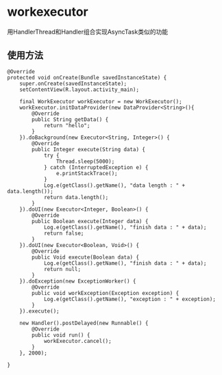 # workexecutor
用HandlerThread和Handler组合实现AsyncTask类似的功能

## 使用方法

    @Override
    protected void onCreate(Bundle savedInstanceState) {
        super.onCreate(savedInstanceState);
        setContentView(R.layout.activity_main);

        final WorkExecutor workExecutor = new WorkExecutor();
        workExecutor.initDataProvider(new DataProvider<String>(){
            @Override
            public String getData() {
                return "hello";
            }
        }).doBackground(new Executor<String, Integer>() {
            @Override
            public Integer execute(String data) {
                try {
                    Thread.sleep(5000);
                } catch (InterruptedException e) {
                    e.printStackTrace();
                }
                Log.e(getClass().getName(), "data length : " + data.length());
                return data.length();
            }
        }).doUI(new Executor<Integer, Boolean>() {
            @Override
            public Boolean execute(Integer data) {
                Log.e(getClass().getName(), "finish data : " + data);
                return false;
            }
        }).doUI(new Executor<Boolean, Void>() {
            @Override
            public Void execute(Boolean data) {
                Log.e(getClass().getName(), "finish data : " + data);
                return null;
            }
        }).doException(new ExceptionWorker() {
            @Override
            public void workException(Exception exception) {
                Log.e(getClass().getName(), "exception : " + exception);
            }
        }).execute();

        new Handler().postDelayed(new Runnable() {
            @Override
            public void run() {
                workExecutor.cancel();
            }
        }, 2000);

    }

